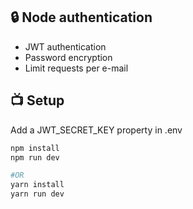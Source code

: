 ## :lock:	Node authentication
- JWT authentication
- Password encryption
- Limit requests per e-mail

## :tv: Setup
Add a JWT_SECRET_KEY property in .env
```bash
npm install
npm run dev
```
```bash
#OR
yarn install
yarn run dev
```
